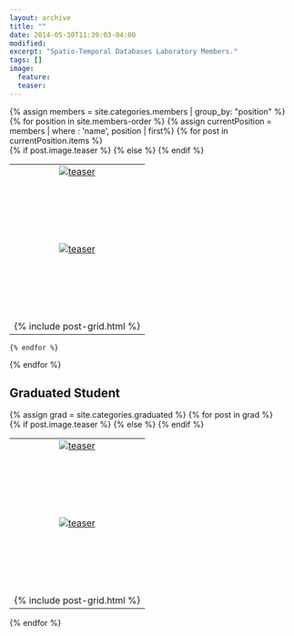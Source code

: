 ```yaml
---
layout: archive
title: ""
date: 2014-05-30T11:39:03-04:00
modified:
excerpt: "Spatio-Temporal Databases Laboratory Members."
tags: []
image:
  feature:
  teaser:
---
```

<div class="archive-wrap">
<div class="tiles">
{% assign members = site.categories.members | group_by: "position" %}
{% for position in site.members-order %}
	{% assign currentPosition = members | where : 'name', position | first%}
	{% for post in currentPosition.items %}
		<div class="tile">
		<table>
				{% if post.image.teaser %}
				<tr>
				<td align="center">
					<a href="{{ site.baseurl }}{{ post.url }}">
					<div style="height: 130px; width: 200px; overflow: hidden;"><img src="{{ site.baseurl }}/images/{{ post.image.teaser }}" alt="teaser" itemprop="image"></div>
					</a>
				</td>
				</tr>
				{% else %}
				<tr>
				<td align="center">
					<a href="{{ site.baseurl }}{{ post.url }}">
						<div style="height: 130px; width: 200px; overflow: hidden;"><img src="{{ site.baseurl }}/images/{{ site.teaser }}" alt="teaser" itemprop="image"></div>
					</a>
				</td>
				</tr>
				{% endif %}
				<tr><td align="center">{% include post-grid.html %}</td></tr>
		</table>
	</div>
		
	{% endfor %}
	
		
{% endfor %}
</div><!-- /.tiles -->
</div><!-- /.archive-wrap -->


<div class="archive-wrap">
      <article class="tile"><h2>Graduated Student</h2></article>
</div><!-- /.archive-wrap -->

<div class="archive-wrap">
<div class="tiles">
{% assign grad = site.categories.graduated %}
{% for post in grad %}
<div class="tile">
		<table>
				{% if post.image.teaser %}
				<tr>
				<td align="center">
					<a href="{{ site.baseurl }}{{ post.url }}">
					<div style="height: 130px; width: 200px; overflow: hidden;"><img src="{{ site.baseurl }}/images/{{ post.image.teaser }}" alt="teaser" itemprop="image"></div>
					</a>
				</td>
				</tr>
				{% else %}
				<tr>
				<td align="center">
					<a href="{{ site.baseurl }}{{ post.url }}">
						<div style="height: 130px; width: 200px; overflow: hidden;"><img src="{{ site.baseurl }}/images/{{ site.teaser }}" alt="teaser" itemprop="image"></div>
					</a>
				</td>
				</tr>
				{% endif %}
				<tr><td align="center">{% include post-grid.html %}</td></tr>
		</table>
	</div>
{% endfor %}


</div><!-- /.tiles -->
</div><!-- /.archive-wrap -->
